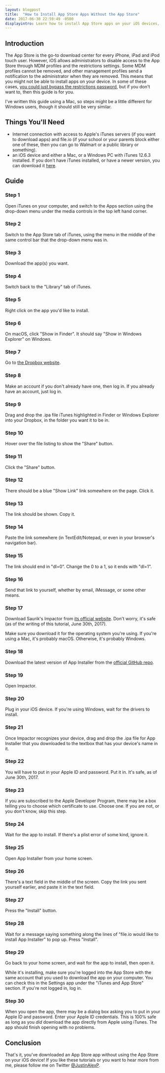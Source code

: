```yaml
---
layout: blogpost
title:  "How to Install App Store Apps Without the App Store"
date: 2017-06-30 22:59:49 -0500
displayintro: Learn how to install App Store apps on your iOS devices, without using the App Store.
---
```

<h2>Introduction</h2>
<p>The App Store is the go-to download center for every iPhone, iPad and iPod touch user. However, iOS allows administrators to disable access to the App Store through MDM profiles and the restrictions settings. Some MDM profiles cannot be removed, and other management profiles send a notification to the administrator when they are removed. This means that you might not be able to install apps on your device. In some of these cases, <a href="how_to_bypass_restrictions_password_on_ios.html">you could just bypass the restrictions password</a>, but if you don't want to, then this guide is for you.</p>
<p>I've written this guide using a Mac, so steps might be a little different for Windows users, though it should still be very similar.</p>

<h2>Things You'll Need</h2>
<ul>
<li>Internet connection with access to Apple's iTunes servers (if you want to download apps) and file.io (if your school or your parents block either one of these, then you can go to Walmart or a public library or something).</li>
<li>an iOS device and either a Mac, or a Windows PC with iTunes 12.6.3 installed. If you don't have iTunes installed, or have a newer version, you can download it <a href="https://support.apple.com/en-ca/HT208079">here</a>.</li>
</ul>

<h2>Guide</h2>
<div class="tutorialguide">
<h3>Step 1</h3>
<p>Open iTunes on your computer, and switch to the Apps section using the drop-down menu under the media controls in the top
left hand corner.</p>
<h3>Step 2</h3>
<p>Switch to the App Store tab of iTunes, using the menu in the middle of the same control bar that the drop-down menu was in.</p>
<h3>Step 3</h3> 
<p>Download the app(s) you want.</p>
<h3>Step 4</h3> 
<p>Switch back to the "Library" tab of iTunes.</p>
<h3>Step 5</h3> 
<p>Right click on the app you'd like to install.</p>
<h3>Step 6</h3> 
<p>On macOS, click "Show in Finder". It should say "Show in Windows Explorer" on Windows.</p>
<h3>Step 7</h3> 
<p>Go to <a href="https://www.dropbox.com">the Dropbox website</a>.</p>
<h3>Step 8</h3> 
<p>Make an account if you don't already have one, then log in. If you already have an account, just log in.</p>
<h3>Step 9</h3> 
<p>Drag and drop the .ipa file iTunes highlighted in Finder or Windows Explorer into your Dropbox, in the folder you want 
it to be in.</p>
<h3>Step 10</h3> 
<p>Hover over the file listing to show the "Share" button.</p>
<h3>Step 11</h3> 
<p>Click the "Share" button.</p>
<h3>Step 12</h3> 
<p>There should be a blue "Show Link" link somewhere on the page. Click it.</p>
<h3>Step 13</h3> 
<p>The link should be shown. Copy it.</p>
<h3>Step 14</h3> 
<p>Paste the link somewhere (in TextEdit/Notepad, or even in your browser's navigation bar).</p>
<h3>Step 15</h3> 
<p>The link should end in "dl=0". Change the 0 to a 1, so it ends with "dl=1".</p>
<h3>Step 16</h3> 
<p>Send that link to yourself, whether by email, iMessage, or some other means.</p>
<h3>Step 17</h3> 
<p>Download Saurik's Impactor from <a href="http://www.cydiaimpactor.com">its official website</a>. Don't worry, it's safe 
(as of the writing of this tutorial, June 30th, 2017).</p>
<p>Make sure you download it for the operating system you're using. If you're using a Mac, it's probably macOS. Otherwise, it's probably Windows.</p>
<h3>Step 18</h3> 
<p>Download the latest version of App Installer from the <a href="https://github.com/Sn0wCh1ld/App-Installer">official GitHub repo</a>.</p>
<h3>Step 19</h3> 
<p>Open Impactor.</p>
<h3>Step 20</h3> 
<p>Plug in your iOS device. If you're using Windows, wait for the drivers to install.</p>
<h3>Step 21</h3> 
<p>Once Impactor recognizes your device, drag and drop the .ipa file for App Installer that you downloaded to the textbox
that has your device's name in it.</p>
<h3>Step 22</h3> 
<p>You will have to put in your Apple ID and password. Put it in. It's safe, as of June 30th, 2017.</p>
<h3>Step 23</h3> 
<p>If you are subscribed to the Apple Developer Program, there may be a box telling you to choose which certificate to use. Choose one. If you are not, or you don't know, skip this step.</p>
<h3>Step 24</h3> 
<p>Wait for the app to install. If there's a plist error of some kind, ignore it.</p>
<h3>Step 25</h3> 
<p>Open App Installer from your home screen.</p>
<h3>Step 26</h3> 
<p>There's a text field in the middle of the screen. Copy the link you sent yourself earlier, and paste it in the text 
field.</p>
<h3>Step 27</h3> 
<p>Press the "Install" button.</p>
<h3>Step 28</h3> 
<p>Wait for a message saying something along the lines of "file.io would like to install App Installer" to pop up. Press 
"Install".</p>
<h3>Step 29</h3> 
<p>Go back to your home screen, and wait for the app to install, then open it.<p>
</p>While it's installing, make sure you're 
logged into the App Store with the same account that you used to download the app on your computer. You can check this in 
the Settings app under the "iTunes and App Store" section. If you're not logged in, log in.</p>
<h3>Step 30</h3> 
<p>When you open the app, there may be a dialog box asking you to put in your Apple ID and password. Enter your Apple ID 
credentials. This is 100% safe as long as you <i>did</i> download the app directly from Apple using iTunes. The app should 
finish opening with no problems.</p>
</div>

<h2>Conclusion</h2>
<p>That's it, you've downloaded an App Store app without using the App Store on your iOS device! If you like these tutorials or you 
want to hear more from me, please follow me on Twitter <a href="https://www.twitter.com/JustinAlexP" target="_blank">@JustinAlexP</a>.</p>
